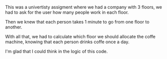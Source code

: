 This was a univertisty assigment where we had a company with 3 floors, we had to ask for the user how many people work in each floor.

Then we knew that each person takes 1 minute to go from one floor to another.

With all that, we had to calculate which floor we should allocate the coffe machine, knowing that each person drinks coffe once a day.

I'm glad that I could think in the logic of this code.
